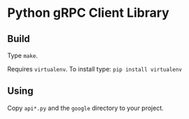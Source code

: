 # Python gRPC Client Library

## Build

Type `make`.

Requires `virtualenv`. To install type: `pip install virtualenv`

## Using

Copy `api*.py` and the `google` directory to your project.

